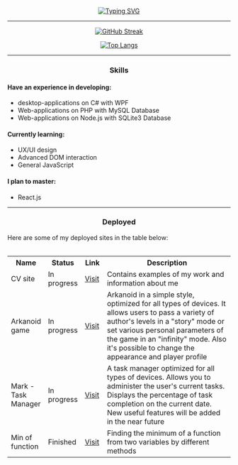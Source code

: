 <div align = "center">
  
[![Typing SVG](https://readme-typing-svg.demolab.com?font=Fira+Code&size=35&duration=1000&color=00163E&vCenter=true&multiline=true&repeat=false&random=false&width=800&height=200&lines=Sup!;I'm+a+senior+year+Computer+Science+student;Interested+in+UX%2FUI-design)](https://git.io/typing-svg)
<hr>
  
[![GitHub Streak](https://github-readme-streak-stats.herokuapp.com/?user=perpetuumm0bi1e)](https://git.io/streak-stats)
  
[![Top Langs](https://github-readme-stats.vercel.app/api/top-langs/?username=perpetuumm0bi1e&layout=compact)](https://github.com/anuraghazra/github-readme-stats)
</div>
<hr>
<h3 align = "center">Skills</h3>
<h4>Have an experience in developing:</h4>
<ul>
  <li>desktop-applications on C# with WPF</li>
  <li>Web-applications on PHP with MySQL Database</li>
  <li>Web-applications on Node.js with SQLite3 Database</li>
  </ul>

<h4>Currently learning:</h4>
<ul>
  <li>UX/UI design</li>
  <li>Advanced DOM interaction</li>
  <li>General JavaScript</li>
  </ul>
<h4>I plan to master:</h4>
<ul>
  <li>React.js</li>
  </ul>


<hr>
<h3 align ="center">Deployed</h3>
Here are some of my deployed sites in the table below:
<br><br>
<div align = "center">
  <table align='center'>
    <tr>
      <th width="15%">
        Name
      </th>
      <th width="15%">
        Status
      </th>
      <th width="10%">
        Link
      </th>
      <th width="60%">
        Description
      </th>
    </tr>
    <tr>
      <td>
        CV site
      </td>
      <td>
        In progress
      </td>
      <td>
  <a href="https://perpetuumm0bi1e.github.io/cvSite/">Visit</a>
      </td>
      <td>
        Сontains examples of my work and information about me
      </td>
    </tr>
    <tr>
      <td>
       Arkanoid game
      </td>
      <td>
        In progress
      </td>
      <td>
  <a href="https://perpetuumm0bi1e.github.io/Arkanoid/">Visit</a>
      </td>
      <td>
        Arkanoid in a simple style, optimized for all types of devices. It allows users to pass a variety of author's levels in a "story" mode or set various personal parameters of the game in an "infinity" mode. Also it's possible to change the appearance and player profile
      </td>
    </tr>
    <tr>
      <td>
       Mark - Task Manager
      </td>
      <td>
        In progress
      </td>
      <td>
  <a href="https://perpetuumm0bi1e.github.io/Mark/">Visit</a>
      </td>
      <td>
        A task manager optimized for all types of devices. Allows you to administer the user's current tasks. Displays the percentage of task completion on the current date. New useful features will be added in the near future
      </td>
    </tr>
    <tr>
      <td>
       Min of function
      </td>
      <td>
        Finished
      </td>
      <td>
  <a href="https://perpetuumm0bi1e.github.io/MinOfFunction/">Visit</a>
      </td>
      <td>
        Finding the minimum of a function from two variables by different methods
      </td>
    </tr>
    <table>
  <br>
  </div>

